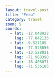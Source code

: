 ```yaml
---
layout: travel-post
title: "Peru"
category: travel
zoom: 5
coords:
  - lat: -12.048922
    lng: -77.042133
  - lat: -9.527185
    lng: -77.528656
  - lat: -13.528021
    lng: -71.968398
  - lat: -16.406071
    lng: -71.536185
---
```

